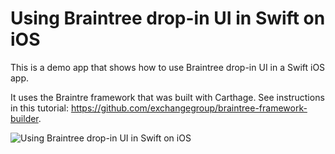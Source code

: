 # Using Braintree drop-in UI in Swift on iOS

This is a demo app that shows how to use Braintree drop-in UI in a Swift iOS app.

It uses the Braintre framework that was built with Carthage. See instructions in this tutorial: https://github.com/exchangegroup/braintree-framework-builder.

<img src='https://raw.githubusercontent.com/exchangegroup/UsingBraintreeSwiftCarthageDemo/master/graphics/screenshop_using_braintree_dropin_ui.png' with='350' alt='Using Braintree drop-in UI in Swift on iOS'>


